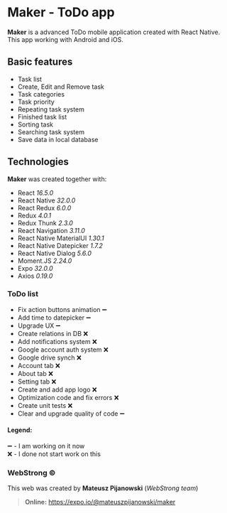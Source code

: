 # Maker - ToDo app

**Maker** is a advanced ToDo mobile application created with React Native. 
This app working with Android and iOS. 

## Basic features  
  
- Task list
- Create, Edit and Remove task
- Task categories
- Task priority
- Repeating task system
- Finished task list
- Sorting task
- Searching task system
- Save data in local database

## Technologies  
**Maker** was created together with:  
  
- React <i>16.5.0</i>
- React Native <i>32.0.0</i>
- React Redux <i>6.0.0</i>  
- Redux <i>4.0.1</i>  
- Redux Thunk <i>2.3.0</i>  
- React Navigation <i>3.11.0</i>  
- React Native MaterialUI <i>1.30.1</i>  
- React Native Datepicker <i>1.7.2</i>  
- React Native Dialog <i>5.6.0</i>  
- Moment.JS <i>2.24.0</i>
- Expo <i>32.0.0</i>
- Axios <i>0.19.0</i>

### ToDo list

- Fix action buttons animation :heavy_minus_sign:
- Add time to datepicker :heavy_minus_sign:
- Upgrade UX :heavy_minus_sign:
- Create relations in DB :x:
- Add notifications system :x:
- Google account auth system :x:
- Google drive synch :x:
- Account tab :x:
- About tab :x:
- Setting tab :x:
- Create and add app logo :x:
- Optimization code and fix errors :x:
- Create unit tests :x:
- Clear and upgrade quality of code :heavy_minus_sign:

#### Legend:
:heavy_minus_sign: - I am working on it now \
:x: - I done not start work on this

### WebStrong &copy;  
  
This web was created by **Mateusz Pijanowski** (<i>WebStrong team</i>) <br />
> **Online:** https://expo.io/@mateuszpijanowski/maker
